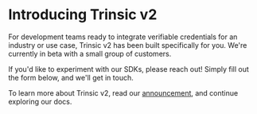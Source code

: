 # Introducing Trinsic v2
For development teams ready to integrate verifiable credentials for an industry or use case, Trinsic v2 has been built specifically for you. We're currently in beta with a small group of customers.

If you'd like to experiment with our SDKs, please reach out! Simply fill out the form below, and we'll get in touch.

<div class="_form_19"></div><script src="https://streetcred.activehosted.com/f/embed.php?id=19" type="text/javascript" charset="utf-8"></script>

To learn more about Trinsic v2, read our [announcement](https://trinsic.id/introducing-trinsic-ecosystems/), and continue exploring our docs.
